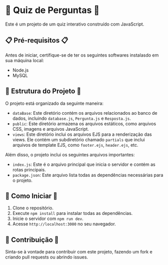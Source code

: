 # 🎉 Quiz de Perguntas 🎉

Este é um projeto de um quiz interativo construído com JavaScript.

## 📋 Pré-requisitos 📋

Antes de iniciar, certifique-se de ter os seguintes softwares instalasdo em sua máquina local:

- Node.js
- MySQL 

## 📂 Estrutura do Projeto 📂

O projeto está organizado da seguinte maneira:

- `dataBase`: Este diretório contém os arquivos relacionados ao banco de dados, incluindo `database.js`, `Pergunta.js` e `Resposta.js`.
- `public`: Este diretório armazena os arquivos estáticos, como arquivos CSS, imagens e arquivos JavaScript.
- `views`: Este diretório inclui os arquivos EJS para a renderização das views. Ele contém um subdiretório chamado `partials` que inclui arquivos de template EJS, como `footer.ejs`, `header.ejs`, etc.

Além disso, o projeto inclui os seguintes arquivos importantes:

- `index.js`: Este é o arquivo principal que inicia o servidor e contém as rotas principais.
- `package.json`: Este arquivo lista todas as dependências necessárias para o projeto.

## 🚀 Como Iniciar 🚀

1. Clone o repositório.
2. Execute `npm install` para instalar todas as dependências.
3. Inicie o servidor com `npm run dev`.
4. Acesse `http://localhost:3000` no seu navegador.

## 🤝 Contribuição 🤝

Sinta-se à vontade para contribuir com este projeto, fazendo um fork e criando pull requests ou abrindo issues.
